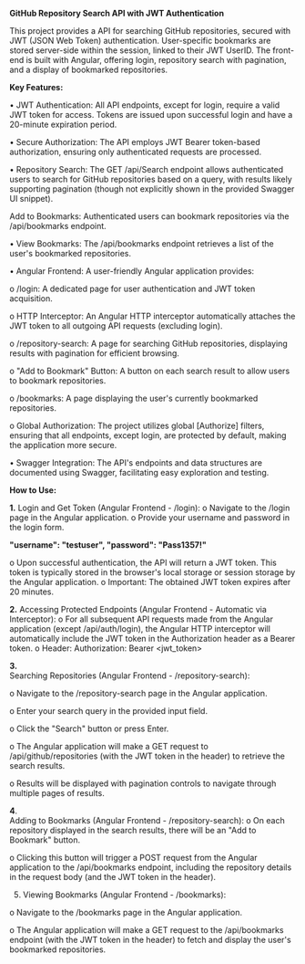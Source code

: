 **GitHub Repository Search API with JWT Authentication**

This project provides a API for searching GitHub repositories, 
secured with JWT (JSON Web Token) authentication. User-specific bookmarks are stored server-side within the session, linked to their JWT UserID. 
The front-end is built with Angular, offering login, repository search with pagination, and a display of bookmarked repositories.

**Key Features:**

•	JWT Authentication: All API endpoints, except for login, require a valid JWT token for access. Tokens are issued upon successful login and have a 20-minute expiration period.

•	Secure Authorization: The API employs JWT Bearer token-based authorization, ensuring only authenticated requests are processed.

•	Repository Search: The GET /api/Search endpoint allows authenticated users to search for GitHub repositories based on a query, with results likely supporting pagination (though not explicitly shown in the provided Swagger UI snippet).

Add to Bookmarks: Authenticated users can bookmark repositories via the /api/bookmarks endpoint.

•	View Bookmarks: The /api/bookmarks endpoint retrieves a list of the user's bookmarked repositories.

•	Angular Frontend: A user-friendly Angular application provides: 

o	/login: A dedicated page for user authentication and JWT token acquisition.

o	HTTP Interceptor: An Angular HTTP interceptor automatically attaches the JWT token to all outgoing API requests (excluding login).

o	/repository-search: A page for searching GitHub repositories, displaying results with pagination for efficient browsing.

o	"Add to Bookmark" Button: A button on each search result to allow users to bookmark repositories.

o	/bookmarks: A page displaying the user's currently bookmarked repositories.

o Global Authorization: The project utilizes global [Authorize] filters, ensuring that all endpoints, except login, are protected by default, making the application more secure.

•	Swagger Integration: The API's endpoints and data structures are documented using Swagger, facilitating easy exploration and testing.

**How to Use:**

**1.**	Login and Get Token (Angular Frontend - /login):
o	Navigate to the /login page in the Angular application.
o	Provide your username and password in the login form.

**"username": "testuser", "password": "Pass1357!"**

o	Upon successful authentication, the API will return a JWT token. This token is typically stored in the browser's local storage or session storage by the Angular application.
o	Important: The obtained JWT token expires after 20 minutes.

**2.**
	Accessing Protected Endpoints (Angular Frontend - Automatic via Interceptor):
o	For all subsequent API requests made from the Angular application (except /api/auth/login), the Angular HTTP interceptor will automatically include the JWT token in the Authorization header as a Bearer token.
o	Header: Authorization: Bearer <jwt_token>

**3.**	
Searching Repositories (Angular Frontend - /repository-search):

o	Navigate to the /repository-search page in the Angular application.

o	Enter your search query in the provided input field.

o	Click the "Search" button or press Enter.

o	The Angular application will make a GET request to /api/github/repositories (with the JWT token in the header) to retrieve the search results.

o	Results will be displayed with pagination controls to navigate through multiple pages of results.

**4**.	
Adding to Bookmarks (Angular Frontend - /repository-search):
o	On each repository displayed in the search results, there will be an "Add to Bookmark" button.

o	Clicking this button will trigger a POST request from the Angular application to the /api/bookmarks endpoint, including the repository details in the request body (and the JWT token in the header).

5.	Viewing Bookmarks (Angular Frontend - /bookmarks):

o	Navigate to the /bookmarks page in the Angular application.

o	The Angular application will make a GET request to the /api/bookmarks endpoint (with the JWT token in the header) to fetch and display the user's bookmarked repositories.
